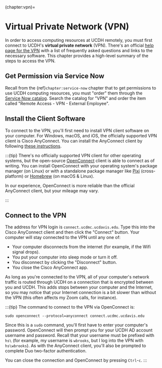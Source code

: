 (chapter:vpn)=
# Virtual Private Network (VPN)

In order to access computing resources at UCDH remotely, you must first connect
to UCDH's **virtual private network** (VPN). There's an official [help
page for the VPN][vpn-help] with a list of frequently asked questions and links
to the necessary software. This chapter provides a high-level summary of the
steps to access the VPN.

[vpn-help]: https://health.ucdavis.edu/remote-access/vpn/


## Get Permission via Service Now

Recall from the {ref}`chapter:service-now` chapter that to get permissions to
use UCDH computing resources, you must "order" them through the [Service Now
catalog][service-now]. Search the catalog for "VPN" and order the item called
"Remote Access - VPN - External Employee".

[service-now]: https://ucdh.service-now.com


## Install the Client Software

To connect to the VPN, you'll first need to install VPN client software on your
computer. For Windows, macOS, and iOS, the officially supported VPN client is
Cisco AnyConnect. You can install the AnyConnect client by following [these
instructions][vpn-instructions].

[vpn-instructions]: https://health.ucdavis.edu/remote-access/vpn/download-and-install-vpn

:::{tip}
There's no officially supported VPN client for other operating systems, but the
open-source [OpenConnect][] client is able to connect as of writing. You can
install OpenConnect with your operating system's package manager (on Linux) or
with a standalone package manager like [Pixi][] (cross-platform) or
[Homebrew][] (on macOS & Linux).

In our experience, OpenConnect is more reliable than the official AnyConnect
client, but your mileage may vary.

[OpenConnect]: https://gitlab.com/openconnect/openconnect
[Pixi]: https://pixi.sh/
[Homebrew]: https://brew.sh/
:::


## Connect to the VPN

The address for VPN login is `connect.ucdmc.ucdavis.edu`. Type this into the
Cisco AnyConnect client and then click the "Connect" button. Your computer will
stay connected to the VPN until any one of:

* Your computer disconnects from the internet (for example, if the Wifi signal
   drops).
* You put your computer into sleep mode or turn it off.
* You disconnect by clicking the "Disconnect" button.
* You close the Cisco AnyConnect app.

As long as you're connected to the VPN, all of your computer's network traffic
is routed through UCDH on a connection that is encrypted between you and UCDH.
This adds stops between your computer and the Internet, so you may notice that
your Internet connection is a bit slower than without the VPN (this often
affects my Zoom calls, for instance).


:::{tip}
The command to connect to the VPN via OpenConnect is:
```
sudo openconnect --protocol=anyconnect connect.ucdmc.ucdavis.edu
```

Since this is a `sudo` command, you'll first have to enter your computer's
password. OpenConnect will then prompt you for your UCDH AD account username
and password. Recall that your username must be prefixed with `hs\` (for
example, my username is `wbrooks`, but I log into the VPN with `hs\wbrooks`).
As with the AnyConnect client, you'll also be prompted to complete Duo
two-factor authentication.

You can close the connection and OpenConnect by pressing `Ctrl`-`c`.
:::
